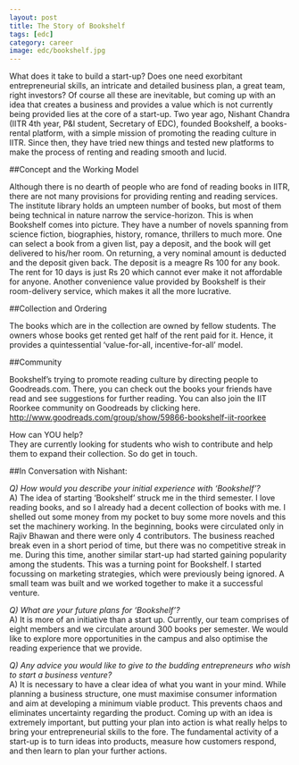 ```yaml
---
layout: post
title: The Story of Bookshelf
tags: [edc]
category: career
image: edc/bookshelf.jpg
---
```


What does it take to build a start-up? Does one need exorbitant entrepreneurial skills, an intricate and detailed business plan, a great team, right investors?  Of course all these are inevitable, but coming up with an idea that creates a business and provides a value which is not currently being provided lies at the core of a start-up. Two year ago, Nishant Chandra (IITR 4th year, P&I student, Secretary of EDC), founded Bookshelf, a books-rental platform, with a simple mission of promoting the reading culture in IITR. Since then, they have tried new things and tested new platforms to make the process of renting and reading smooth and lucid.

##Concept and the Working Model

Although there is no dearth of people who are fond of reading books in IITR, there are not many provisions for providing renting and reading services. The institute library holds an umpteen number of books, but most of them being technical in nature narrow the service-horizon. This is when Bookshelf comes into picture. They have a number of novels spanning from science fiction, biographies, history, romance, thrillers to much more. One can select a book from a given list, pay a deposit, and the book will get delivered to his/her room. On returning, a very nominal amount is deducted and the deposit given back.
The deposit is a meagre Rs 100 for any book. The rent for 10 days is just Rs 20 which cannot ever make it not affordable for anyone. Another convenience value provided by Bookshelf is their room-delivery service, which makes it all the more lucrative.

##Collection and Ordering

The books which are in the collection are owned by fellow students. The owners whose books get rented get half of the rent paid for it. Hence, it provides a quintessential ‘value-for-all, incentive-for-all’ model.

##Community

Bookshelf’s trying to promote reading culture by directing people to Goodreads.com. There, you can check out the books your friends have read and see suggestions for further reading. You can also join the IIT Roorkee community on Goodreads by clicking here. 
http://www.goodreads.com/group/show/59866-bookshelf-iit-roorkee

How can YOU help?    
They are currently looking for students who wish to contribute and help them to expand their collection. So do get in touch.

##In Conversation with Nishant:

*Q) How would you describe your initial experience with ‘Bookshelf’?*    
A) The idea of starting ‘Bookshelf’ struck me in the third semester. I love reading books, and so I already had a decent collection of books with me. I shelled out some money from my pocket to buy some more novels and this set the machinery working. In the beginning, books were circulated only in Rajiv Bhawan and there were only 4 contributors. The business reached break even in a short period of time, but there was no competitive streak in me. During this time, another similar start-up had started gaining popularity among the students. This was a turning point for Bookshelf.  I started focussing on marketing strategies, which were previously being ignored. A small team was built and we worked together to make it a successful venture.

*Q) What are your future plans for ‘Bookshelf’?*    
A) It is more of an initiative than a start up.  Currently, our team comprises of eight members and we circulate around 300 books per semester. We would like to explore more opportunities in the campus and also optimise the reading experience that we provide.

*Q) Any advice you would like to give to the budding entrepreneurs who wish to start a business venture?*    
A) It is necessary to have a clear idea of what you want in your mind. While planning a business structure, one must maximise consumer information and aim at developing a minimum viable product. This prevents chaos and eliminates uncertainty regarding the product. Coming up with an idea is extremely important, but putting your plan into action is what really helps to bring your entrepreneurial skills to the fore. The fundamental activity of a start-up is to turn ideas into products, measure how customers respond, and then learn to plan your further actions.
